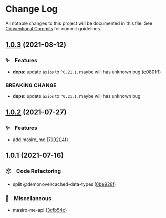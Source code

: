 # Change Log

All notable changes to this project will be documented in this file.
See [Conventional Commits](https://conventionalcommits.org) for commit guidelines.

## [1.0.3](https://github.com/bluelovers/ws-rest/compare/@demonovel/cached-data-types@1.0.2...@demonovel/cached-data-types@1.0.3) (2021-08-12)


### ✨　Features

* **deps:** update `axios` to `^0.21.1`, maybe will has unknown bug ([c0801ff](https://github.com/bluelovers/ws-rest/commit/c0801ff1d842065f590434214286bccbf0a4f3de))


### BREAKING CHANGE

* **deps:** update `axios` to `^0.21.1`, maybe will has unknown bug





## [1.0.2](https://github.com/bluelovers/ws-rest/compare/@demonovel/cached-data-types@1.0.1...@demonovel/cached-data-types@1.0.2) (2021-07-27)


### ✨　Features

* add masiro_me ([709204f](https://github.com/bluelovers/ws-rest/commit/709204f718247ed152e19c284dc39e736b2e30f3))





## 1.0.1 (2021-07-16)


### 📦　Code Refactoring

* split @demonovel/cached-data-types ([0be928f](https://github.com/bluelovers/ws-rest/commit/0be928fa38a56edea3444718e4762ec8653f9552))


### 🔖　Miscellaneous

* masiro-me-api ([3dfb54c](https://github.com/bluelovers/ws-rest/commit/3dfb54c8d6d53b57c0f9f65f56d0076b0795579e))
